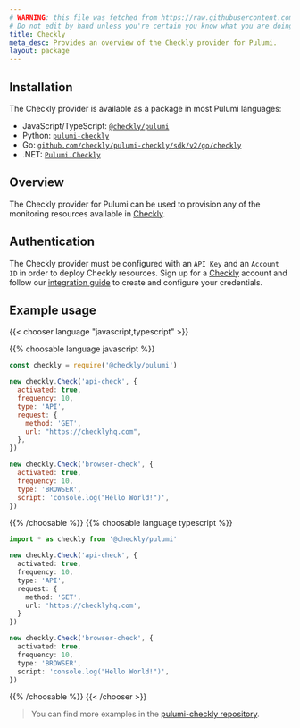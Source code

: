 ```yaml
---
# WARNING: this file was fetched from https://raw.githubusercontent.com/checkly/pulumi-checkly/v2.0.1/docs/_index.md
# Do not edit by hand unless you're certain you know what you are doing!
title: Checkly
meta_desc: Provides an overview of the Checkly provider for Pulumi.
layout: package
---
```

## Installation

The Checkly provider is available as a package in most Pulumi languages:

* JavaScript/TypeScript: [`@checkly/pulumi`](https://www.npmjs.com/package/@checkly/pulumi)
* Python: [`pulumi-checkly`](https://pypi.org/project/pulumi-checkly/)
* Go: [`github.com/checkly/pulumi-checkly/sdk/v2/go/checkly`](https://github.com/checkly/pulumi-checkly)
* .NET: [`Pulumi.Checkly`](https://www.nuget.org/packages/Pulumi.Checkly)

## Overview

The Checkly provider for Pulumi can be used to provision any of the monitoring resources available in [Checkly](https://www.checklyhq.com/).

## Authentication

The Checkly provider must be configured with an `API Key` and an `Account ID` in order to deploy Checkly resources. Sign up for a [Checkly](https://www.checklyhq.com) account and follow our [integration guide](https://www.checklyhq.com/docs/integrations/pulumi/) to create and configure your credentials.

## Example usage

{{< chooser language "javascript,typescript" >}}

{{% choosable language javascript %}}

```javascript
const checkly = require('@checkly/pulumi')

new checkly.Check('api-check', {
  activated: true,
  frequency: 10,
  type: 'API',
  request: {
    method: 'GET',
    url: "https://checklyhq.com",
  },
})

new checkly.Check('browser-check', {
  activated: true,
  frequency: 10,
  type: 'BROWSER',
  script: 'console.log("Hello World!")',
})
```

{{% /choosable %}}
{{% choosable language typescript %}}

```typescript
import * as checkly from '@checkly/pulumi'

new checkly.Check('api-check', {
  activated: true,
  frequency: 10,
  type: 'API',
  request: {
    method: 'GET',
    url: 'https://checklyhq.com',
  }
})

new checkly.Check('browser-check', {
  activated: true,
  frequency: 10,
  type: 'BROWSER',
  script: 'console.log("Hello World!")',
})
```

{{% /choosable %}}
{{< /chooser >}}

> You can find more examples in the [pulumi-checkly repository](https://github.com/checkly/pulumi-checkly/tree/main/examples).
